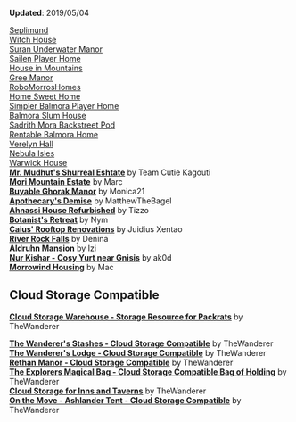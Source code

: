 **Updated**: 2019/05/04

[Seplimund](https://www.nexusmods.com/morrowind/mods/46287)  
[Witch House](https://www.nexusmods.com/morrowind/mods/46319)  
[Suran Underwater Manor](https://www.nexusmods.com/morrowind/mods/44759)  
[Sailen Player Home](https://www.nexusmods.com/morrowind/mods/46381)  
[House in Mountains](https://www.nexusmods.com/morrowind/mods/46448)  
[Gree Manor](https://www.nexusmods.com/morrowind/mods/46443)  
[RoboMorrosHomes](https://www.nexusmods.com/morrowind/mods/46539)  
[Home Sweet Home](https://www.nexusmods.com/morrowind/mods/46555)  
[Simpler Balmora Player Home](https://www.nexusmods.com/morrowind/mods/46574)  
[Balmora Slum House](https://www.nexusmods.com/morrowind/mods/46641)  
[Sadrith Mora Backstreet Pod](https://www.nexusmods.com/morrowind/mods/46639)  
[Rentable Balmora Home](https://www.nexusmods.com/morrowind/mods/46638)  
[Verelyn Hall](https://www.nexusmods.com/morrowind/mods/46637)  
[Nebula Isles](https://www.nexusmods.com/morrowind/mods/46636)  
[Warwick House](https://www.nexusmods.com/morrowind/mods/46666)  
[**Mr. Mudhut's Shurreal Eshtate**](https://www.nexusmods.com/morrowind/mods/44633) by Team Cutie Kagouti  
[**Mori Mountain Estate**](http://mw.modhistory.com/download-18-7306) by Marc  
[**Buyable Ghorak Manor**](http://mw.modhistory.com/download-73-5870) by Monica21  
[**Apothecary's Demise**](https://www.nexusmods.com/morrowind/mods/44331) by MatthewTheBagel  
[**Ahnassi House Refurbished**](https://www.nexusmods.com/morrowind/mods/40437) by Tizzo  
[**Botanist's Retreat**](http://mw.modhistory.com/download-48-11540) by Nym  
[**Caius' Rooftop Renovations**](https://www.nexusmods.com/morrowind/mods/50272) by Juidius Xentao  
[**River Rock Falls**](https://www.nexusmods.com/morrowind/mods/50299) by Denina  
[**Aldruhn Mansion**](https://www.nexusmods.com/morrowind/mods/50320) by Izi  
[**Nur Kishar - Cosy Yurt near Gnisis**](https://www.nexusmods.com/morrowind/mods/50367) by ak0d  
[**Morrowind Housing**](https://www.nexusmods.com/morrowind/mods/50498) by Mac  

## Cloud Storage Compatible
[**Cloud Storage Warehouse - Storage Resource for Packrats**](https://www.nexusmods.com/morrowind/mods/50386) by TheWanderer  

[**The Wanderer's Stashes - Cloud Storage Compatible**](https://www.nexusmods.com/morrowind/mods/50494) by TheWanderer  
[**The Wanderer's Lodge - Cloud Storage Compatible**](https://www.nexusmods.com/morrowind/mods/50422) by TheWanderer  
[**Rethan Manor - Cloud Storage Compatible**](https://www.nexusmods.com/morrowind/mods/50390) by TheWanderer  
[**The Explorers Magical Bag - Cloud Storage Compatible Bag of Holding**](https://www.nexusmods.com/morrowind/mods/50366) by TheWanderer  
[**Cloud Storage for Inns and Taverns**](https://www.nexusmods.com/morrowind/mods/50363) by TheWanderer  
[**On the Move - Ashlander Tent - Cloud Storage Compatible**](https://www.nexusmods.com/morrowind/mods/50521) by TheWanderer  
